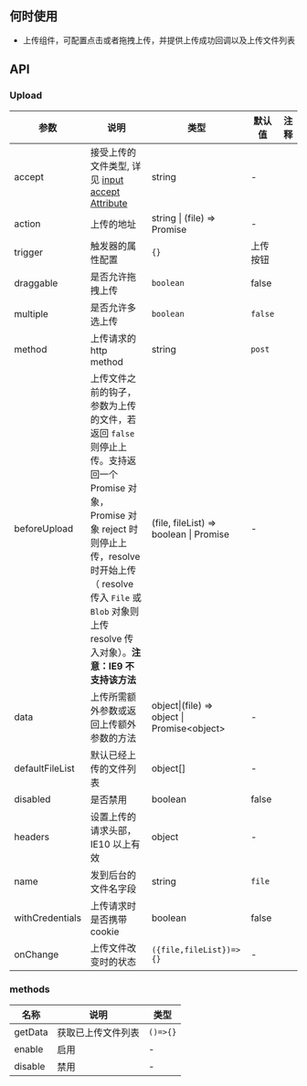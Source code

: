 ## 何时使用

- 上传组件，可配置点击或者拖拽上传，并提供上传成功回调以及上传文件列表

## API

### Upload

| 参数 | 说明 | 类型 | 默认值 | 注释 |
| --- | --- | --- | --- | --- |
| accept | 接受上传的文件类型, 详见 [input accept Attribute](https://developer.mozilla.org/en-US/docs/Web/HTML/Element/input/file#accept) | string | - |  |
| action | 上传的地址 | string \| (file) => Promise | - |  |
| trigger | 触发器的属性配置 | `{}` | 上传按钮 |  |
| draggable | 是否允许拖拽上传 | `boolean` | false |  |
| multiple | 是否允许多选上传 | `boolean` | `false` |  |
| method | 上传请求的 http method | string | `post` |  |
| beforeUpload | 上传文件之前的钩子，参数为上传的文件，若返回 `false` 则停止上传。支持返回一个 Promise 对象，Promise 对象 reject 时则停止上传，resolve 时开始上传（ resolve 传入 `File` 或 `Blob` 对象则上传 resolve 传入对象）。**注意：IE9 不支持该方法** | (file, fileList) => boolean \| Promise | - |  |
| data | 上传所需额外参数或返回上传额外参数的方法 | object\|(file) => object \| Promise&lt;object> | - |  |
| defaultFileList | 默认已经上传的文件列表 | object\[] | - |  |
| disabled | 是否禁用 | boolean | false |  |
| headers | 设置上传的请求头部，IE10 以上有效 | object | - |  |
| name | 发到后台的文件名字段 | string | `file` |  |
| withCredentials | 上传请求时是否携带 cookie | boolean | false |  |
| onChange | 上传文件改变时的状态 | `({file,fileList})=>{}` | - |  |

### methods

| 名称    | 说明               | 类型     |
| ------- | ------------------ | -------- |
| getData | 获取已上传文件列表 | `()=>{}` |
| enable  | 启用               | -        |
| disable | 禁用               | -        |
